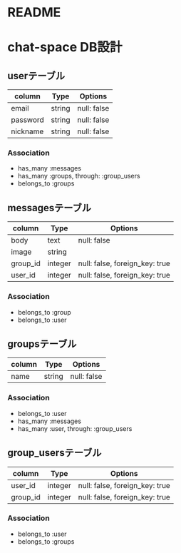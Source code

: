 # README

# chat-space DB設計

## userテーブル
|column|Type|Options|
|------|----|-------|
|email|string|null: false|
|password|string|null: false|
|nickname|string|null: false|

### Association
- has_many :messages 
- has_many  :groups,  through:  :group_users
- belongs_to :groups

## messagesテーブル
|column|Type|Options|
|------|----|-------|
|body|text|null: false|
|image|string|
|group_id|integer|null: false, foreign_key: true|
|user_id|integer|null: false, foreign_key: true|

### Association
- belongs_to :group
- belongs_to :user

## groupsテーブル
|column|Type|Options|
|------|----|-------|
|name|string|null: false|

### Association
- belongs_to :user
- has_many :messages
- has_many :user, through:  :group_users

## group_usersテーブル
|column|Type|Options|
|------|----|-------|
|user_id|integer|null: false, foreign_key: true|
|group_id|integer|null: false, foreign_key: true|

### Association
- belongs_to :user
- belongs_to :groups
